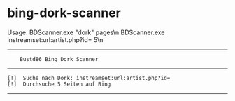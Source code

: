 # bing-dork-scanner

Usage:  BDScanner.exe "dork" pages\n
        BDScanner.exe instreamset:url:artist.php?id= 5\n
        
 ----------------------------------------

        Bustd86 Bing Dork Scanner

----------------------------------------

    [!]  Suche nach Dork: instreamset:url:artist.php?id=
    [!]  Durchsuche 5 Seiten auf Bing

----------------------------------------
